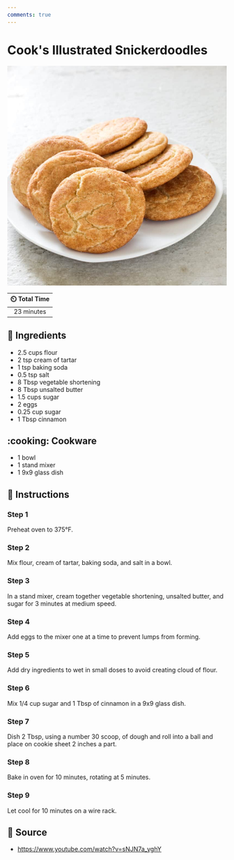 ```yaml
---
comments: true
---
```

# Cook's Illustrated Snickerdoodles

![Cook's Illustrated Snickerdoodles](../assets/images/cook's-illustrated-snickerdoodles.jpg)

| :timer_clock: Total Time |
|:-----------------------: |
| 23 minutes |

## :salt: Ingredients

- 2.5 cups flour
- 2 tsp cream of tartar
- 1 tsp baking soda
- 0.5 tsp salt
- 8 Tbsp vegetable shortening
- 8 Tbsp unsalted butter
- 1.5 cups sugar
- 2 eggs
- 0.25 cup sugar
- 1 Tbsp cinnamon

## :cooking: Cookware

- 1 bowl
- 1 stand mixer
- 1 9x9 glass dish

## :pencil: Instructions

### Step 1

Preheat oven to 375°F.

### Step 2

Mix flour, cream of tartar, baking soda, and salt in a bowl.

### Step 3

In a stand mixer, cream together vegetable shortening, unsalted butter, and sugar for 3 minutes at medium speed.

### Step 4

Add eggs to the mixer one at a time to prevent lumps from forming.

### Step 5

Add dry ingredients to wet in small doses to avoid creating cloud of flour.

### Step 6

Mix 1/4 cup sugar and 1 Tbsp of cinnamon in a 9x9 glass dish.

### Step 7

Dish 2 Tbsp, using a number 30 scoop, of dough and roll into a ball and place on cookie sheet 2 inches a part.

### Step 8

Bake in oven  for 10 minutes, rotating at 5 minutes.

### Step 9

Let cool for 10 minutes on a wire rack.

## :link: Source

- <https://www.youtube.com/watch?v=sNJN7a_yghY>
